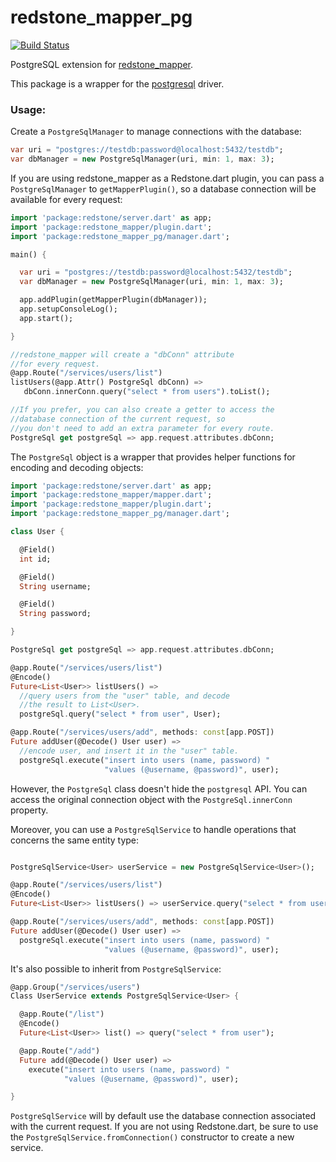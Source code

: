 # redstone_mapper_pg

[![Build Status](https://drone.io/github.com/luizmineo/redstone_mapper_pg/status.png)](https://drone.io/github.com/luizmineo/redstone_mapper_pg/latest)

PostgreSQL extension for [redstone_mapper](https://github.com/luizmineo/redstone_mapper).

This package is a wrapper for the [postgresql](https://github.com/xxgreg/postgresql) driver.

### Usage:

Create a `PostgreSqlManager` to manage connections with the database:

```dart
var uri = "postgres://testdb:password@localhost:5432/testdb";
var dbManager = new PostgreSqlManager(uri, min: 1, max: 3);
```

If you are using redstone_mapper as a Redstone.dart plugin, you can pass a `PostgreSqlManager` to `getMapperPlugin()`,
so a database connection will be available for every request:

```dart
import 'package:redstone/server.dart' as app;
import 'package:redstone_mapper/plugin.dart';
import 'package:redstone_mapper_pg/manager.dart';

main() {

  var uri = "postgres://testdb:password@localhost:5432/testdb";
  var dbManager = new PostgreSqlManager(uri, min: 1, max: 3);

  app.addPlugin(getMapperPlugin(dbManager));
  app.setupConsoleLog();
  app.start();

}

//redstone_mapper will create a "dbConn" attribute
//for every request.
@app.Route("/services/users/list")
listUsers(@app.Attr() PostgreSql dbConn) =>
   dbConn.innerConn.query("select * from users").toList();

//If you prefer, you can also create a getter to access the
//database connection of the current request, so
//you don't need to add an extra parameter for every route.
PostgreSql get postgreSql => app.request.attributes.dbConn;

```

The `PostgreSql` object is a wrapper that provides helper functions for encoding and decoding objects:

```dart
import 'package:redstone/server.dart' as app;
import 'package:redstone_mapper/mapper.dart';
import 'package:redstone_mapper/plugin.dart';
import 'package:redstone_mapper_pg/manager.dart';

class User {

  @Field()
  int id;

  @Field()
  String username;

  @Field()
  String password;

}

PostgreSql get postgreSql => app.request.attributes.dbConn;

@app.Route("/services/users/list")
@Encode()
Future<List<User>> listUsers() =>
  //query users from the "user" table, and decode
  //the result to List<User>.
  postgreSql.query("select * from user", User);

@app.Route("/services/users/add", methods: const[app.POST])
Future addUser(@Decode() User user) =>
  //encode user, and insert it in the "user" table.
  postgreSql.execute("insert into users (name, password) "
                     "values (@username, @password)", user);

```

However, the `PostgreSql` class doesn't hide the `postgresql` API. You can access
the original connection object with the `PostgreSql.innerConn` property.

Moreover, you can use a `PostgreSqlService` to handle operations that concerns the same entity type:

```dart

PostgreSqlService<User> userService = new PostgreSqlService<User>();

@app.Route("/services/users/list")
@Encode()
Future<List<User>> listUsers() => userService.query("select * from user");

@app.Route("/services/users/add", methods: const[app.POST])
Future addUser(@Decode() User user) =>
  postgreSql.execute("insert into users (name, password) "
                     "values (@username, @password)", user);

```

It's also possible to inherit from `PostgreSqlService`:

```dart
@app.Group("/services/users")
Class UserService extends PostgreSqlService<User> {

  @app.Route("/list")
  @Encode()
  Future<List<User>> list() => query("select * from user");

  @app.Route("/add")
  Future add(@Decode() User user) =>
    execute("insert into users (name, password) "
            "values (@username, @password)", user);

}
```

`PostgreSqlService` will by default use the database connection associated with the current request. If you are not using
Redstone.dart, be sure to use the `PostgreSqlService.fromConnection()` constructor to create a new service.
